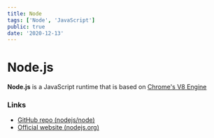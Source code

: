 ```yaml
---
title: Node
tags: ['Node', 'JavaScript']
public: true
date: '2020-12-13'
---
```


# Node.js

**Node.js** is a JavaScript runtime that is based on [Chrome's V8 Engine](https://v8.dev/)

### Links

- [GitHub repo (nodejs/node)](https://github.com/nodejs/node)
- [Official website (nodejs.org)](https://nodejs.org)
